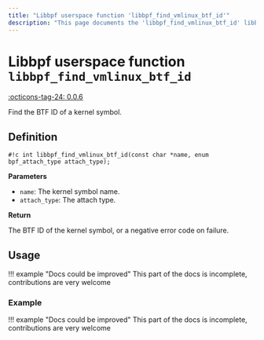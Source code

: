 ```yaml
---
title: "Libbpf userspace function 'libbpf_find_vmlinux_btf_id'"
description: "This page documents the 'libbpf_find_vmlinux_btf_id' libbpf userspace function, including its definition, usage, and examples."
---
```

# Libbpf userspace function `libbpf_find_vmlinux_btf_id`

<!-- [LIBBPF_TAG] -->
[:octicons-tag-24: 0.0.6](https://github.com/libbpf/libbpf/releases/tag/v0.0.6)
<!-- [/LIBBPF_TAG] -->

Find the BTF ID of a kernel symbol.

## Definition

`#!c int libbpf_find_vmlinux_btf_id(const char *name, enum bpf_attach_type attach_type);`

**Parameters**

- `name`: The kernel symbol name.
- `attach_type`: The attach type.

**Return**

The BTF ID of the kernel symbol, or a negative error code on failure.

## Usage

!!! example "Docs could be improved"
    This part of the docs is incomplete, contributions are very welcome

### Example

!!! example "Docs could be improved"
    This part of the docs is incomplete, contributions are very welcome
